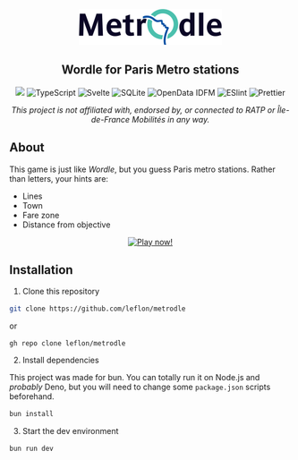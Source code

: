 <p align='center'>
  <img src='/static/logo.png' alt='Metrodle' width='256' />
  <h2 align='center'>Wordle for Paris Metro stations</h2>
</p>
<p align='center'>
<p align='center'>
  <img src='https://img.shields.io/badge/BUN-F472B6?logo=bun&style=for-the-badge'>
  <img src="https://img.shields.io/badge/typescript-3178c6?logo=typescript&style=for-the-badge&logoColor=white" alt="TypeScript">
  <img src="https://img.shields.io/badge/svelte-F63B01?logo=svelte&style=for-the-badge&logoColor=white" alt="Svelte">
  <img src="https://img.shields.io/badge/sqlite-1179C8?logo=sqlite&style=for-the-badge&logoColor=white" alt="SQLite">
    <img src="https://img.shields.io/badge/OpenData%20IDFM-63B5F6?logo=iledefrancemobilites&logoColor=white&style=for-the-badge" alt="OpenData IDFM">
  <img src="https://img.shields.io/badge/eslint-4B32C3?logo=eslint&style=for-the-badge" alt="ESlint">
  <img src="https://img.shields.io/badge/prettier-1b2b35?logo=prettier&style=for-the-badge" alt="Prettier">
</p>
<p align="center"><em>This project is not affiliated with, endorsed by, or connected to RATP or Île-de-France Mobilités in any way.</em></p>

## About
This game is just like *Wordle*, but you guess Paris metro stations. Rather than letters, your hints are:
 - Lines
 - Town
 - Fare zone
 - Distance from objective


<p align='center'>
<a href="https://metrodle.leflon.fr">
  <img src="https://img.shields.io/badge/play%20now!-272f3b?style=for-the-badge&logo=data:image/svg%2bxml;base64,PHN2ZyB4bWxucz0iaHR0cDovL3d3dy53My5vcmcvMjAwMC9zdmciIHZlcnNpb249IjEiIHdpZHRoPSI2MDAiIGhlaWdodD0iNjAwIj48cGF0aCBkPSJNMTI5IDExMWMtNTUgNC05MyA2Ni05MyA3OEwwIDM5OGMtMiA3MCAzNiA5MiA2OSA5MWgxYzc5IDAgODctNTcgMTMwLTEyOGgyMDFjNDMgNzEgNTAgMTI4IDEyOSAxMjhoMWMzMyAxIDcxLTIxIDY5LTkxbC0zNi0yMDljMC0xMi00MC03OC05OC03OGgtMTBjLTYzIDAtOTIgMzUtOTIgNDJIMjM2YzAtNy0yOS00Mi05Mi00MmgtMTV6IiBmaWxsPSIjZmZmIi8+PC9zdmc+" alt="Play now!">
</a>
</p>

## Installation
1. Clone this repository
```bash
git clone https://github.com/leflon/metrodle
```
or
```
gh repo clone leflon/metrodle
```
2. Install dependencies

This project was made for bun. You can totally run it on Node.js and *probably* Deno, but you will need to change some `package.json` scripts beforehand.
```bash
bun install
```
3. Start the dev environment
```bash
bun run dev
```

